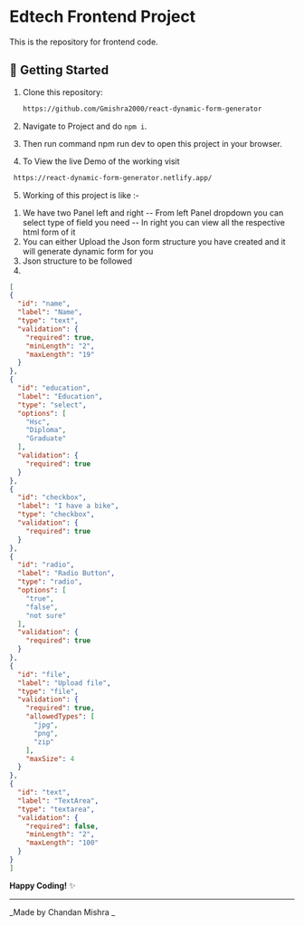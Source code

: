 # Edtech Frontend Project

This is the repository for frontend code.



## 🚀 Getting Started

1. Clone this repository:
   ```bash
   https://github.com/Gmishra2000/react-dynamic-form-generator
   ```

2. Navigate to Project and do `npm i`.

3. Then run command npm run dev to open this project in your browser.

4. To View the live Demo of the working visit
  ```bash
   https://react-dynamic-form-generator.netlify.app/
   ```

5. Working of this project is like :- 
  1) We have two Panel left and right
    -- From left Panel dropdown you can select type of field you need
    -- In right you can view all the respective html form of it
  2) You can either Upload the Json form structure you have created and it will generate dynamic form for you
  3) Json structure to be followed
  4)
  ```json 
[
  {
    "id": "name",
    "label": "Name",
    "type": "text",
    "validation": {
      "required": true,
      "minLength": "2",
      "maxLength": "19"
    }
  },
  {
    "id": "education",
    "label": "Education",
    "type": "select",
    "options": [
      "Hsc",
      "Diploma",
      "Graduate"
    ],
    "validation": {
      "required": true
    }
  },
  {
    "id": "checkbox",
    "label": "I have a bike",
    "type": "checkbox",
    "validation": {
      "required": true
    }
  },
  {
    "id": "radio",
    "label": "Radio Button",
    "type": "radio",
    "options": [
      "true",
      "false",
      "not sure"
    ],
    "validation": {
      "required": true
    }
  },
  {
    "id": "file",
    "label": "Upload file",
    "type": "file",
    "validation": {
      "required": true,
      "allowedTypes": [
        "jpg",
        "png",
        "zip"
      ],
      "maxSize": 4
    }
  },
  {
    "id": "text",
    "label": "TextArea",
    "type": "textarea",
    "validation": {
      "required": false,
      "minLength": "2",
      "maxLength": "100"
    }
  }
]
```

**Happy Coding!** ✨

---

_Made by Chandan Mishra _